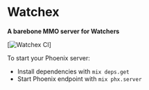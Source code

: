 # Watchex

**A barebone MMO server for Watchers**

[![Watchex CI](https://github.com/madclaws/watchex/actions/workflows/elixir.yml/badge.svg)]

To start your Phoenix server:

  * Install dependencies with `mix deps.get`
  * Start Phoenix endpoint with `mix phx.server`